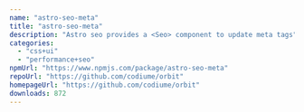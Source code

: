 ```yaml
---
name: "astro-seo-meta"
title: "astro-seo-meta"
description: "Astro seo provides a <Seo> component to update meta tags"
categories:
  - "css+ui"
  - "performance+seo"
npmUrl: "https://www.npmjs.com/package/astro-seo-meta"
repoUrl: "https://github.com/codiume/orbit"
homepageUrl: "https://github.com/codiume/orbit"
downloads: 872
---
```


